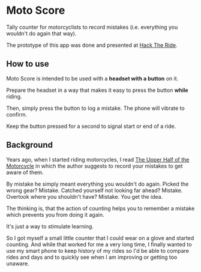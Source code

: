 Moto Score
==========

Tally counter for motorcyclists to record mistakes (i.e. everything you
wouldn't do again that way).

The prototype of this app was done and presented at [Hack The Ride][2].

How to use
----------

Moto Score is intended to be used with a __headset with a button__ on it.

Prepare the headset in a way that makes it easy to press the button
__while__ riding.

Then, simply press the button to log a mistake. The phone will vibrate to confirm.

Keep the button pressed for a second to signal start or end of a ride.

Background
----------

Years ago, when I started riding motorcycles, I read
[The Upper Half of the Motorcycle][1] in which the author suggests
to record your mistakes to get aware of them.

By mistake he simply meant everything you wouldn't do again.
Picked the wrong gear? Mistake.
Catched yourself not looking far ahead? Mistake.
Overtook where you shouldn't have? Mistake.
You get the idea.

The thinking is, that the action of counting helps you to remember a
mistake which prevents you from doing it again.

It's just a way to stimulate learning.

So I got myself a small little counter that I could wear on a glove
and started counting. And while that worked for me a very long time,
I finally wanted to use my smart phone to keep history of my rides
so I'd be able to compare rides and days and to quickly see when I am
improving or getting too unaware.

[1]:http://www.amazon.com/The-Upper-Half-Motorcycle-Machine/dp/1884313752
[2]:http://www.hacktheride.org
